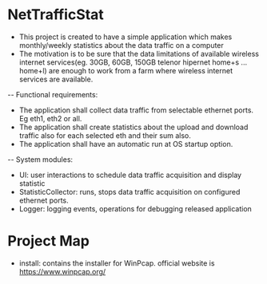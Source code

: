 # NetTrafficStat
- This project is created to have a simple application which makes monthly/weekly statistics about the data traffic on a computer
 - The motivation is to be sure that the data limitations of available wireless internet services(eg. 30GB, 60GB, 150GB telenor hipernet home+s ... home+l) are enough to work from a farm where wireless internet services are available.

-- Functional requirements:
 - The application shall collect data traffic from selectable ethernet ports. Eg eth1, eth2 or all.
 - The application shall create statistics about the upload and download traffic also for each selected eth and their sum also.
 - The application shall have an automatic run at OS startup option.
 
-- System modules:
 - UI: user interactions to schedule data traffic acquisition and display statistic  
 - StatisticCollector: runs, stops data traffic acquisition on configured ethernet ports.
 - Logger: logging events, operations for debugging released application

# Project Map
- install: contains the installer for WinPcap. official website is https://www.winpcap.org/
